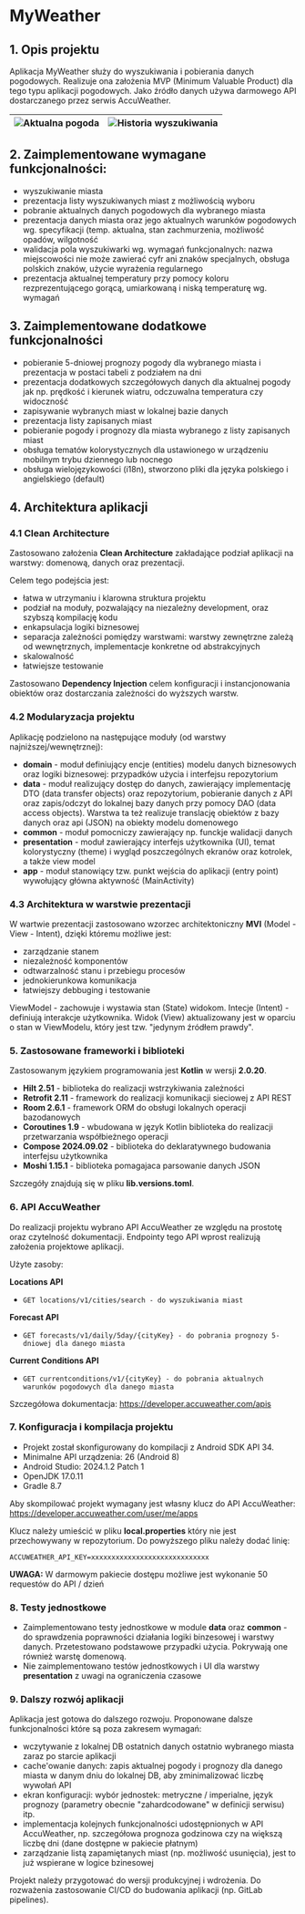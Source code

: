 # MyWeather

## 1. Opis projektu

Aplikacja MyWeather służy do wyszukiwania i pobierania danych pogodowych. Realizuje ona założenia MVP (Minimum Valuable Product) dla tego typu aplikacji pogodowych.
Jako źródło danych używa darmowego API dostarczanego przez serwis AccuWeather.

| ![Aktualna pogoda](docs/screenshot1.jpg) | ![Historia wyszukiwania](docs/screenshot2.jpg) |
| --- | --- |

## 2. Zaimplementowane wymagane funkcjonalności:

- wyszukiwanie miasta
- prezentacja listy wyszukiwanych miast z możliwością wyboru
- pobranie aktualnych danych pogodowych dla wybranego miasta
- prezentacja danych miasta oraz jego aktualnych warunków pogodowych wg. specyfikacji (temp. aktualna, stan zachmurzenia, możliwość opadów, wilgotność
- walidacja pola wyszukiwarki wg. wymagań funkcjonalnych: nazwa miejscowości nie może zawierać cyfr ani znaków specjalnych, obsługa polskich znaków, użycie wyrażenia regularnego
- prezentacja aktualnej temperatury przy pomocy koloru rezprezentującego gorącą, umiarkowaną i niską temperaturę wg. wymagań

## 3. Zaimplementowane dodatkowe funkcjonalności

- pobieranie 5-dniowej prognozy pogody dla wybranego miasta i prezentacja w postaci tabeli z podziałem na dni
- prezentacja dodatkowych szczegółowych danych dla aktualnej pogody jak np. prędkość i kierunek wiatru, odczuwalna temperatura czy widoczność
- zapisywanie wybranych miast w lokalnej bazie danych
- prezentacja listy zapisanych miast
- pobieranie pogody i prognozy dla miasta wybranego z listy zapisanych miast
- obsługa tematów kolorystycznych dla ustawionego w urządzeniu mobilnym trybu dziennego lub nocnego
- obsługa wielojęzykowości (i18n), stworzono pliki dla języka polskiego i angielskiego (default)

## 4. Architektura aplikacji

### 4.1 Clean Architecture

Zastosowano założenia **Clean Architecture** zakładające podział aplikacji na warstwy: domenową, danych oraz prezentacji.

Celem tego podejścia jest:
- łatwa w utrzymaniu i klarowna struktura projektu
- podział na moduły, pozwalający na niezależny development, oraz szybszą kompilację kodu
- enkapsulacja logiki biznesowej
- separacja zależności pomiędzy warstwami: warstwy zewnętrzne zależą od wewnętrznych, implementacje konkretne od abstrakcyjnych
- skalowalność
- łatwiejsze testowanie

Zastosowano **Dependency Injection** celem konfiguracji i instancjonowania obiektów oraz dostarczania zależności do wyższych warstw.

### 4.2 Modularyzacja projektu

Aplikację podzielono na następujące moduły (od warstwy najniższej/wewnętrznej):

- **domain** - moduł definiujący encje (entities) modelu danych biznesowych oraz logiki biznesowej: przypadków użycia i interfejsu repozytorium
- **data** - moduł realizujący dostęp do danych, zawierający implementację DTO (data transfer objects) oraz repozytorium, pobieranie danych z API oraz zapis/odczyt do lokalnej bazy danych przy pomocy DAO (data access objects). Warstwa ta też realizuje translację obiektów z bazy danych oraz api (JSON) na obiekty modelu domenowego
- **common** - moduł pomocniczy zawierający np. funckje walidacji danych
- **presentation** - moduł zawierający interfejs użytkownika (UI), temat kolorystyczny (theme) i wygląd poszczególnych ekranów oraz kotrolek, a także view model
- **app** - moduł stanowiący tzw. punkt wejścia do aplikacji (entry point) wywołujący główna aktywność (MainActivity)

### 4.3 Architektura w warstwie prezentacji

W wartwie prezentacji zastosowano wzorzec architektoniczny **MVI** (Model - View - Intent), dzięki któremu możliwe jest:
- zarządzanie stanem
- niezależność komponentów
- odtwarzalność stanu i przebiegu procesów
- jednokierunkowa komunikacja
- łatwiejszy debbuging i testowanie

ViewModel - zachowuje i wystawia stan (State) widokom. Intecje (Intent) - definiują interakcje użytkownika.
Widok (View) aktualizowany jest w oparciu o stan w ViewModelu, który jest tzw. "jedynym źródłem prawdy".

### 5. Zastosowane frameworki i biblioteki

Zastosowanym językiem programowania jest **Kotlin** w wersji **2.0.20**.

- **Hilt 2.51** - biblioteka do realizacji wstrzykiwania zależności
- **Retrofit 2.11** - framework do realizacji komunikacji sieciowej z API REST
- **Room 2.6.1** - framework ORM do obsługi lokalnych operacji bazodanowych
- **Coroutines 1.9** - wbudowana w język Kotlin biblioteka do realizacji przetwarzania współbieżnego operacji
- **Compose 2024.09.02** - biblioteka do deklaratywnego budowania interfejsu użytkownika
- **Moshi 1.15.1** - biblioteka pomagajaca parsowanie danych JSON

Szczegóły znajdują się w pliku **lib.versions.toml**.

### 6. API AccuWeather

Do realizacji projektu wybrano API AccuWeather ze względu na prostotę oraz czytelność dokumentacji. Endpointy tego API wprost realizują założenia projektowe aplikacji.

Użyte zasoby:

**Locations API**
- `GET locations/v1/cities/search - do wyszukiwania miast`

**Forecast API**
- `GET forecasts/v1/daily/5day/{cityKey} - do pobrania prognozy 5-dniowej dla danego miasta`

**Current Conditions API**
- `GET currentconditions/v1/{cityKey} - do pobrania aktualnych warunków pogodowych dla danego miasta`

Szczegółowa dokumentacja: https://developer.accuweather.com/apis

### 7. Konfiguracja i kompilacja projektu

- Projekt został skonfigurowany do kompilacji z Android SDK API 34.
- Minimalne API urządzenia: 26 (Android 8)
- Android Studio: 2024.1.2 Patch 1
- OpenJDK 17.0.11
- Gradle 8.7

Aby skompilować projekt wymagany jest własny klucz do API AccuWeather:
https://developer.accuweather.com/user/me/apps

Klucz należy umieścić w pliku **local.properties** który nie jest przechowywany w repozytorium.
Do powyższego pliku należy dodać linię:

`ACCUWEATHER_API_KEY=xxxxxxxxxxxxxxxxxxxxxxxxxxxxx`

**UWAGA:** W darmowym pakiecie dostępu możliwe jest wykonanie 50 requestów do API / dzień

### 8. Testy jednostkowe ###

- Zaimplementowano testy jednostkowe w module **data** oraz **common** - do sprawdzenia poprawności działania logiki binzesowej i warstwy danych. Przetestowano podstawowe przypadki użycia. Pokrywają one również warstę domenową.
- Nie zaimplementowano testów jednostkowych i UI dla warstwy **presentation** z uwagi na ograniczenia czasowe

### 9. Dalszy rozwój aplikacji ###

Aplikacja jest gotowa do dalszego rozwoju. Proponowane dalsze funkcjonalności które są poza zakresem wymagań:
- wczytywanie z lokalnej DB ostatnich danych ostatnio wybranego miasta zaraz po starcie aplikacji
- cache'owanie danych: zapis aktualnej pogody i prognozy dla danego miasta w danym dniu do lokalnej DB, aby zminimalizować liczbę wywołań API
- ekran konfiguracji: wybór jednostek: metryczne / imperialne, język prognozy (parametry obecnie "zahardcodowane" w definicji serwisu) itp.
- implementacja kolejnych funkcjonalności udostępnionych w API AccuWeather, np. szczegółowa prognoza godzinowa czy na większą liczbę dni (dane dostępne w pakiecie płatnym)
- zarządzanie listą zapamiętanych miast (np. możliwość usunięcia), jest to już wspierane w logice bzinesowej

Projekt należy przygotować do wersji produkcyjnej i wdrożenia. Do rozważenia zastosowanie CI/CD do budowania aplikacji (np. GitLab pipelines).









